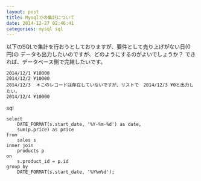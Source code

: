```yaml
---
layout: post
title: Mysqlでの集計について
date: 2014-12-27 02:46:41
categories: mysql sql
---
```

<!-- {% raw %} -->
<p>以下のSQLで集計を行おうとしておりますが、要件として売り上げがない日(0円)の
データも出力したいのですが、どのようにするのがよいでしょうか？
できれば、データベース側で完結したいです。</p>

<pre class="lang-none prettyprint-override"><code>2014/12/1 ¥10000
2014/12/2 ¥10000
2014/12/3  ＊このレコードは存在していないですが、リストで　2014/12/3 ¥0と出力したい。
2014/12/4 ¥10000
</code></pre>

<p>sql</p>

<pre><code>select
    DATE_FORMAT(s.start_date, '%Y-%m-%d') as date,
    sum(p.price) as price
from
    sales s
inner join
    products p
on
    s.product_id = p.id     
group by
    DATE_FORMAT(s.start_date, '%Y%m%d');
</code></pre>
<!-- {% endraw %} -->
